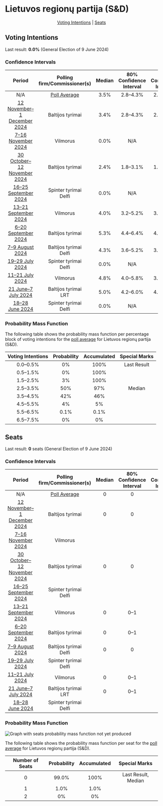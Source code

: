 # Lietuvos regionų partija (S&D)

<p align="center"><a href="#voting-intentions">Voting Intentions</a> | <a href="#seats">Seats</a></p>

## Voting Intentions

Last result: **0.0%** (General Election of 9 June 2024)

### Confidence Intervals

| Period     | Polling firm/Commissioner(s) | Median | 80% Confidence Interval | 90% Confidence Interval | 95% Confidence Interval | 99% Confidence Interval |
|:----------:|:----------------:|:-----------:|:-----------------------:|:-----------------------:|:-----------------------:|:-----------------------:|
| N/A | [Poll Average](average.html) | 3.5% | 2.8–4.3% | 2.6–4.5% | 2.5–4.7% | 2.2–5.2% |
| [12 November–1 December 2024](2024-12-01-Baltijostyrimai.html) | Baltijos tyrimai | 3.4% | 2.8–4.3% | 2.6–4.5% | 2.5–4.8% | 2.2–5.2% |
| [7–16 November 2024](2024-11-16-Vilmorus.html) | Vilmorus | 0.0% | N/A | N/A | N/A | N/A |
| [30 October–12 November 2024](2024-11-12-Baltijostyrimai.html) | Baltijos tyrimai | 2.4% | 1.8–3.1% | 1.7–3.3% | 1.6–3.5% | 1.4–3.9% |
| [16–25 September 2024](2024-09-25-Spintertyrimai.html) | Spinter tyrimai <br> Delfi | 0.0% | N/A | N/A | N/A | N/A |
| [13–21 September 2024](2024-09-21-Vilmorus.html) | Vilmorus | 4.0% | 3.2–5.2% | 3.0–5.5% | 2.8–5.8% | 2.5–6.4% |
| [6–20 September 2024](2024-09-20-Baltijostyrimai.html) | Baltijos tyrimai | 5.3% | 4.4–6.4% | 4.2–6.7% | 4.0–6.9% | 3.6–7.5% |
| [7–9 August 2024](2024-08-09-Baltijostyrimai.html) | Baltijos tyrimai <br> Delfi | 4.3% | 3.6–5.2% | 3.4–5.5% | 3.2–5.7% | 2.9–6.2% |
| [19–29 July 2024](2024-07-29-Spintertyrimai.html) | Spinter tyrimai <br> Delfi | 0.0% | N/A | N/A | N/A | N/A |
| [11–21 July 2024](2024-07-21-Vilmorus.html) | Vilmorus | 4.8% | 4.0–5.8% | 3.8–6.1% | 3.6–6.3% | 3.3–6.8% |
| [21 June–7 July 2024](2024-07-07-Baltijostyrimai.html) | Baltijos tyrimai <br> LRT | 5.0% | 4.2–6.0% | 4.0–6.2% | 3.8–6.5% | 3.4–7.0% |
| [18–28 June 2024](2024-06-28-Spintertyrimai.html) | Spinter tyrimai <br> Delfi | 0.0% | N/A | N/A | N/A | N/A |

### Probability Mass Function

The following table shows the probability mass function per percentage block of voting intentions for the [poll average](average.html) for Lietuvos regionų partija (S&D).

| Voting Intentions | Probability | Accumulated | Special Marks |
|:-----------------:|:-----------:|:-----------:|:-------------:|
| 0.0–0.5% | 0% | 100% | Last Result |
| 0.5–1.5% | 0% | 100% |  |
| 1.5–2.5% | 3% | 100% |  |
| 2.5–3.5% | 50% | 97% | Median |
| 3.5–4.5% | 42% | 46% |  |
| 4.5–5.5% | 4% | 5% |  |
| 5.5–6.5% | 0.1% | 0.1% |  |
| 6.5–7.5% | 0% | 0% |  |


## Seats

Last result: **0** seats (General Election of 9 June 2024)

### Confidence Intervals

| Period     | Polling firm/Commissioner(s) | Median | 80% Confidence Interval | 90% Confidence Interval | 95% Confidence Interval | 99% Confidence Interval |
|:----------:|:----------------:|:------:|:-----------------------:|:-----------------------:|:-----------------------:|:-----------------------:|
| N/A | [Poll Average](average.html) | 0 | 0 | 0 | 0 | 0–1 |
| [12 November–1 December 2024](2024-12-01-Baltijostyrimai.html) | Baltijos tyrimai | 0 | 0 | 0 | 0 | 0–1 |
| [7–16 November 2024](2024-11-16-Vilmorus.html) | Vilmorus |  |  |  |  |  |
| [30 October–12 November 2024](2024-11-12-Baltijostyrimai.html) | Baltijos tyrimai | 0 | 0 | 0 | 0 | 0 |
| [16–25 September 2024](2024-09-25-Spintertyrimai.html) | Spinter tyrimai <br> Delfi |  |  |  |  |  |
| [13–21 September 2024](2024-09-21-Vilmorus.html) | Vilmorus | 0 | 0–1 | 0–1 | 0–1 | 0–1 |
| [6–20 September 2024](2024-09-20-Baltijostyrimai.html) | Baltijos tyrimai | 0 | 0–1 | 0–1 | 0–1 | 0–1 |
| [7–9 August 2024](2024-08-09-Baltijostyrimai.html) | Baltijos tyrimai <br> Delfi | 0 | 0 | 0–1 | 0–1 | 0–1 |
| [19–29 July 2024](2024-07-29-Spintertyrimai.html) | Spinter tyrimai <br> Delfi |  |  |  |  |  |
| [11–21 July 2024](2024-07-21-Vilmorus.html) | Vilmorus | 0 | 0–1 | 0–1 | 0–1 | 0–1 |
| [21 June–7 July 2024](2024-07-07-Baltijostyrimai.html) | Baltijos tyrimai <br> LRT | 0 | 0–1 | 0–1 | 0–1 | 0–1 |
| [18–28 June 2024](2024-06-28-Spintertyrimai.html) | Spinter tyrimai <br> Delfi |  |  |  |  |  |

### Probability Mass Function

![Graph with seats probability mass function not yet produced](average-seats-pmf-lietuvosregionųpartijasd.png "Seats Probability Mass Function")

The following table shows the probability mass function per seat for the [poll average](average.html) for Lietuvos regionų partija (S&D).

| Number of Seats | Probability | Accumulated | Special Marks |
|:---------------:|:-----------:|:-----------:|:-------------:|
| 0 | 99.0% | 100% | Last Result, Median |
| 1 | 1.0% | 1.0% |  |
| 2 | 0% | 0% |  |


